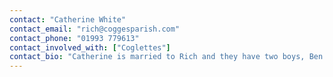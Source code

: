 ```yaml
---
contact: "Catherine White"
contact_email: "rich@coggesparish.com"
contact_phone: "01993 779613"
contact_involved_with: ["Coglettes"]
contact_bio: "Catherine is married to Rich and they have two boys, Ben and Joshua. "
---
```

